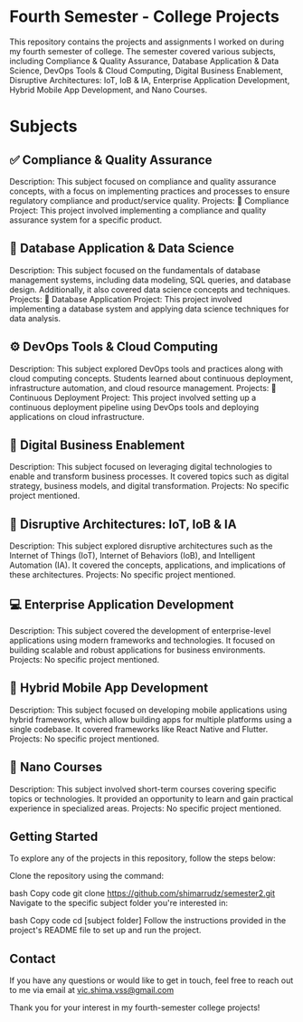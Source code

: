 # Fourth Semester - College Projects
This repository contains the projects and assignments I worked on during my fourth semester of college. The semester covered various subjects, including Compliance & Quality Assurance, Database Application & Data Science, DevOps Tools & Cloud Computing, Digital Business Enablement, Disruptive Architectures: IoT, IoB & IA, Enterprise Application Development, Hybrid Mobile App Development, and Nano Courses.


# Subjects

## :white_check_mark: Compliance & Quality Assurance
Description: This subject focused on compliance and quality assurance concepts, with a focus on implementing practices and processes to ensure regulatory compliance and product/service quality.
Projects:
:blue_book: Compliance Project: This project involved implementing a compliance and quality assurance system for a specific product.

## :floppy_disk: Database Application & Data Science
Description: This subject focused on the fundamentals of database management systems, including data modeling, SQL queries, and database design. Additionally, it also covered data science concepts and techniques.
Projects:
:blue_book: Database Application Project: This project involved implementing a database system and applying data science techniques for data analysis.

## :gear: DevOps Tools & Cloud Computing
Description: This subject explored DevOps tools and practices along with cloud computing concepts. Students learned about continuous deployment, infrastructure automation, and cloud resource management.
Projects:
:blue_book: Continuous Deployment Project: This project involved setting up a continuous deployment pipeline using DevOps tools and deploying applications on cloud infrastructure.

## :briefcase: Digital Business Enablement
Description: This subject focused on leveraging digital technologies to enable and transform business processes. It covered topics such as digital strategy, business models, and digital transformation.
Projects:
No specific project mentioned.

## :rocket: Disruptive Architectures: IoT, IoB & IA
Description: This subject explored disruptive architectures such as the Internet of Things (IoT), Internet of Behaviors (IoB), and Intelligent Automation (IA). It covered the concepts, applications, and implications of these architectures.
Projects:
No specific project mentioned.

## :computer: Enterprise Application Development
Description: This subject covered the development of enterprise-level applications using modern frameworks and technologies. It focused on building scalable and robust applications for business environments.
Projects:
No specific project mentioned.

## :iphone: Hybrid Mobile App Development
Description: This subject focused on developing mobile applications using hybrid frameworks, which allow building apps for multiple platforms using a single codebase. It covered frameworks like React Native and Flutter.
Projects:
No specific project mentioned.

## :microscope: Nano Courses
Description: This subject involved short-term courses covering specific topics or technologies. It provided an opportunity to learn and gain practical experience in specialized areas.
Projects:
No specific project mentioned.

## Getting Started
To explore any of the projects in this repository, follow the steps below:

Clone the repository using the command:

bash
Copy code
git clone https://github.com/shimarrudz/semester2.git
Navigate to the specific subject folder you're interested in:

bash
Copy code
cd [subject folder]
Follow the instructions provided in the project's README file to set up and run the project.

## Contact
If you have any questions or would like to get in touch, feel free to reach out to me via email at vic.shima.vss@gmail.com

Thank you for your interest in my fourth-semester college projects!
